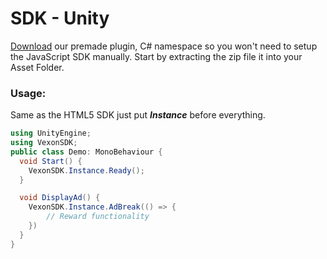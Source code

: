 # SDK - Unity

[Download](https://github.com/vexongames/unity-sdk/archive/refs/heads/main.zip) our premade plugin, C# namespace so you won't need to setup the JavaScript SDK manually. Start by extracting the zip file it into your Asset Folder.

### Usage:

Same as the HTML5 SDK just put **_Instance_** before everything.

```csharp
using UnityEngine;
using VexonSDK;
public class Demo: MonoBehaviour {
  void Start() {
    VexonSDK.Instance.Ready();
  }

  void DisplayAd() {
    VexonSDK.Instance.AdBreak(() => {
        // Reward functionality
    })
  }
}
```
